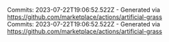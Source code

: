 Commits: 2023-07-22T19:06:52.522Z - Generated via https://github.com/marketplace/actions/artificial-grass
<br>
Commits: 2023-07-22T19:06:52.522Z - Generated via https://github.com/marketplace/actions/artificial-grass
<br>
